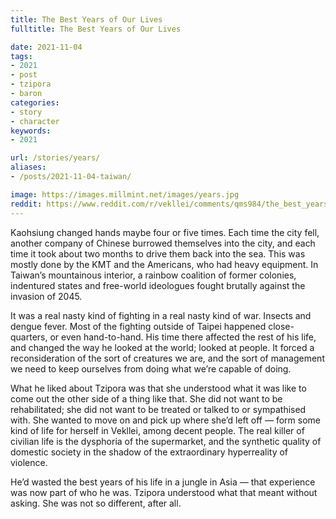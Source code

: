 ```yaml
---
title: The Best Years of Our Lives
fulltitle: The Best Years of Our Lives

date: 2021-11-04
tags:
- 2021
- post
- tzipora
- baron
categories:
- story
- character
keywords:
- 2021

url: /stories/years/
aliases:
- /posts/2021-11-04-taiwan/

image: https://images.millmint.net/images/years.jpg
reddit: https://www.reddit.com/r/vekllei/comments/qms984/the_best_years_of_our_lives/
---
```


Kaohsiung changed hands maybe four or five times. Each time the city fell, another company of Chinese burrowed themselves into the city, and each time it took about two months to drive them back into the sea. This was mostly done by the KMT and the Americans, who had heavy equipment. In Taiwan’s mountainous interior, a rainbow coalition of former colonies, indentured states and free-world ideologues fought brutally against the invasion of 2045.

It was a real nasty kind of fighting in a real nasty kind of war. Insects and dengue fever. Most of the fighting outside of Taipei happened close-quarters, or even hand-to-hand. His time there affected the rest of his life, and changed the way he looked at the world; looked at people. It forced a reconsideration of the sort of creatures we are, and the sort of management we need to keep ourselves from doing what we’re capable of doing.

What he liked about Tzipora was that she understood what it was like to come out the other side of a thing like that. She did not want to be rehabilitated; she did not want to be treated or talked to or sympathised with. She wanted to move on and pick up where she’d left off — form some kind of life for herself in Vekllei, among decent people. The real killer of civilian life is the dysphoria of the supermarket, and the synthetic quality of domestic society in the shadow of the extraordinary hyperreality of violence.

He’d wasted the best years of his life in a jungle in Asia — that experience was now part of who he was. Tzipora understood what that meant without asking. She was not so different, after all.
